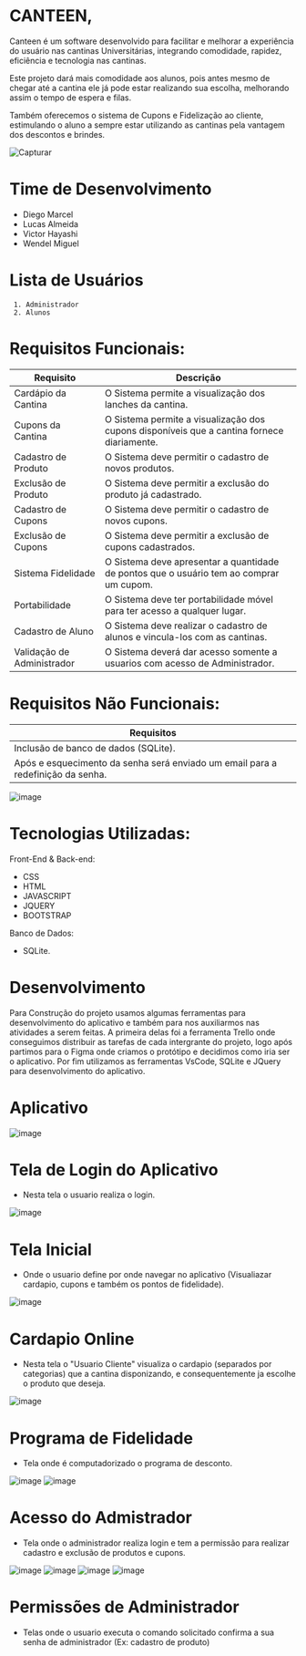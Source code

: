 # CANTEEN,

Canteen é um software desenvolvido para facilitar e melhorar a experiência do usuário nas cantinas Universitárias, integrando comodidade, rapidez, eficiência e tecnologia nas cantinas. 

Este projeto dará mais comodidade aos alunos, pois antes mesmo de chegar até a cantina ele já pode estar realizando sua escolha, melhorando assim o tempo de espera e filas.

Também oferecemos o sistema de Cupons e Fidelização ao cliente, estimulando o aluno a sempre estar utilizando as cantinas pela vantagem dos descontos e brindes. 



![Capturar](https://user-images.githubusercontent.com/73305767/120947565-4d003800-c716-11eb-924e-4903232847ca.PNG)

# Time de Desenvolvimento
- Diego Marcel
- Lucas Almeida
- Victor Hayashi
- Wendel Miguel

# Lista de Usuários

	 1. Administrador
	 2. Alunos


# Requisitos Funcionais:

| Requisito | Descrição |
| ------------ | ------------ |
| Cardápio da Cantina | O Sistema permite a visualização dos lanches da cantina. |
| Cupons da Cantina | O Sistema permite a visualização dos cupons disponíveis que a cantina fornece diariamente. |                   
| Cadastro de Produto | O Sistema deve permitir o cadastro de novos produtos. |
| Exclusão de Produto | O Sistema deve permitir a exclusão do produto já cadastrado. |
| Cadastro de Cupons | O Sistema deve permitir o cadastro de novos cupons. |
| Exclusão de Cupons | O Sistema deve permitir a exclusão de cupons cadastrados. |
| Sistema Fidelidade | O Sistema deve apresentar a quantidade de pontos que o usuário tem ao comprar um cupom. |
| Portabilidade | O Sistema deve ter portabilidade móvel para ter acesso a qualquer lugar. |
| Cadastro de Aluno | O Sistema deve realizar o cadastro de alunos e vincula-los com as cantinas. |
| Validação de Administrador | O Sistema deverá dar acesso somente a usuarios com acesso de Administrador. |

# Requisitos Não Funcionais:

| Requisitos |
| ------------ |
| Inclusão de banco de dados (SQLite). |
| Após e esquecimento da senha será enviado um email para a redefinição da senha. |


![image](https://user-images.githubusercontent.com/62629293/122851910-28938680-d2e6-11eb-98cd-97e532fb679c.png)

# Tecnologias Utilizadas:

Front-End & Back-end:
- CSS
- HTML
- JAVASCRIPT
- JQUERY
- BOOTSTRAP

Banco de Dados:
- SQLite.

# Desenvolvimento

Para Construção do projeto usamos algumas ferramentas para desenvolvimento do aplicativo e também para nos auxiliarmos nas atividades a serem feitas. A primeira delas foi a ferramenta Trello onde conseguimos distribuir as tarefas de cada intergrante do projeto, logo após partimos para o Figma onde criamos o protótipo e decidimos como iria ser o aplicativo. Por fim utilizamos as ferramentas  VsCode, SQLite e JQuery para desenvolvimento do aplicativo.

# Aplicativo

![image](https://user-images.githubusercontent.com/49460098/122841033-ae590700-d2d1-11eb-83a0-b43bfe3036bc.png)

# Tela de Login do Aplicativo
- Nesta tela o usuario realiza o login.

![image](https://user-images.githubusercontent.com/49460098/122841913-b06f9580-d2d2-11eb-94d7-cb6a67c7ed76.png)

# Tela Inicial
- Onde o usuario define por onde navegar no aplicativo (Visualiazar cardapio, cupons e também os pontos de fidelidade).

![image](https://user-images.githubusercontent.com/49460098/122842484-de090e80-d2d3-11eb-8694-dd072b837f9e.png)

# Cardapio Online
- Nesta tela o "Usuario Cliente" visualiza o cardapio (separados por categorias) que a cantina disponizando, e consequentemente ja escolhe o produto que deseja.

![image](https://user-images.githubusercontent.com/49460098/122843130-1bba6700-d2d5-11eb-8500-15f681a77196.png)

# Programa de Fidelidade
- Tela onde é computadorizado o programa de desconto.

![image](https://user-images.githubusercontent.com/62629293/122854762-9772de80-d2ea-11eb-8f52-2351970cd6d2.png)
![image](https://user-images.githubusercontent.com/62629293/122854635-62ff2280-d2ea-11eb-9fb4-34fce9e18c79.png)

# Acesso do Admistrador
- Tela onde o administrador realiza login e tem a permissão para realizar cadastro e exclusão de produtos e cupons.

![image](https://user-images.githubusercontent.com/62629293/122855014-f0427700-d2ea-11eb-90eb-7ba4ac93ee4f.png)
![image](https://user-images.githubusercontent.com/62629293/122855046-ff292980-d2ea-11eb-885f-bb76a8891022.png)
![image](https://user-images.githubusercontent.com/62629293/122855067-06e8ce00-d2eb-11eb-85c5-5abc47239278.png)
![image](https://user-images.githubusercontent.com/62629293/122855080-0f410900-d2eb-11eb-99b4-c902814be160.png)


# Permissões de Administrador
- Telas onde o usuario executa o comando solicitado confirma a sua senha de administrador (Ex: cadastro de produto)
